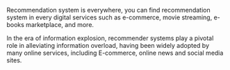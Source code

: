 Recommendation system is everywhere, you can find recommendation system in every digital services such as e-commerce, movie streaming, e-books marketplace, and more.

In the era of information explosion, recommender systems play a pivotal role in alleviating information overload, having been widely adopted by many online services, including E-commerce, online news and social media sites.